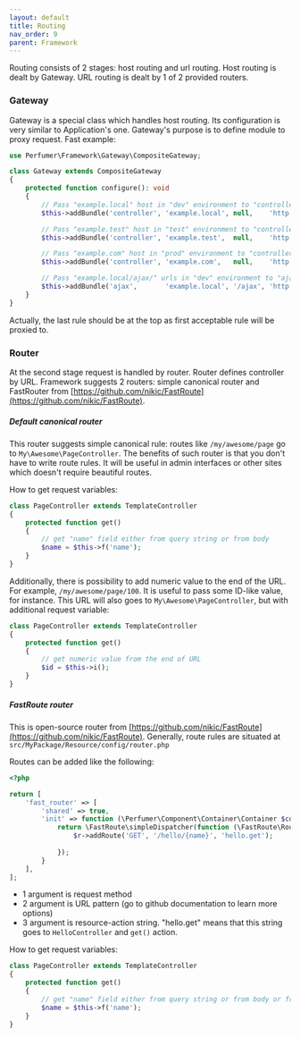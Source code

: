 ```yaml
---
layout: default
title: Routing
nav_order: 9
parent: Framework
---
```


Routing consists of 2 stages: host routing and url routing.
Host routing is dealt by Gateway.
URL routing is dealt by 1 of 2 provided routers.

### Gateway

Gateway is a special class which handles host routing.
Its configuration is very similar to Application's one.
Gateway's purpose is to define module to proxy request.
Fast example:

```php
use Perfumer\Framework\Gateway\CompositeGateway;

class Gateway extends CompositeGateway
{
    protected function configure(): void
    {
        // Pass "example.local" host in "dev" environment to "controller" module
        $this->addBundle('controller', 'example.local', null,    'http', 'dev');

        // Pass "example.test" host in "test" environment to "controller" module
        $this->addBundle('controller', 'example.test',  null,    'http', 'test');

        // Pass "example.com" host in "prod" environment to "controller" module
        $this->addBundle('controller', 'example.com',   null,    'http', 'prod');

        // Pass "example.local/ajax/" urls in "dev" environment to "ajax" module
        $this->addBundle('ajax',       'example.local', '/ajax', 'http', 'dev');
    }
}
```

Actually, the last rule should be at the top as first acceptable rule will be proxied to.

### Router

At the second stage request is handled by router. Router defines controller by URL.
Framework suggests 2 routers: simple canonical router and FastRouter from [https://github.com/nikic/FastRoute](https://github.com/nikic/FastRoute).

##### Default canonical router

This router suggests simple canonical rule: routes like `/my/awesome/page` go to `My\Awesome\PageController`.
The benefits of such router is that you don't have to write route rules.
It will be useful in admin interfaces or other sites which doesn't require beautiful routes.

How to get request variables:

```php
class PageController extends TemplateController
{
    protected function get()
    {
        // get "name" field either from query string or from body
        $name = $this->f('name');
    }
}
```

Additionally, there is possibility to add numeric value to the end of the URL.
For example, `/my/awesome/page/100`.
It is useful to pass some ID-like value, for instance.
This URL will also goes to `My\Awesome\PageController`, but with additional request variable:

```php
class PageController extends TemplateController
{
    protected function get()
    {
        // get numeric value from the end of URL
        $id = $this->i();
    }
}
```

##### FastRoute router

This is open-source router from [https://github.com/nikic/FastRoute](https://github.com/nikic/FastRoute).
Generally, route rules are situated at `src/MyPackage/Resource/config/router.php`

Routes can be added like the following:

```php
<?php

return [
    'fast_router' => [
        'shared' => true,
        'init' => function (\Perfumer\Component\Container\Container $container) {
            return \FastRoute\simpleDispatcher(function (\FastRoute\RouteCollector $r) {
                $r->addRoute('GET', '/hello/{name}', 'hello.get');
               
            });
        }
    ],
];
```

- 1 argument is request method
- 2 argument is URL pattern (go to github documentation to learn more options)
- 3 argument is resource-action string. "hello.get" means that this string goes to `HelloController` and `get()` action.

How to get request variables:

```php
class PageController extends TemplateController
{
    protected function get()
    {
        // get "name" field either from query string or from body or from pattern
        $name = $this->f('name');
    }
}
```